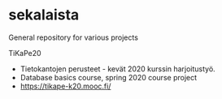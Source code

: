 # sekalaista
General repository for various projects

TiKaPe20 
- Tietokantojen perusteet - kevät 2020 kurssin harjoitustyö.
- Database basics course, spring 2020 course project
- https://tikape-k20.mooc.fi/
